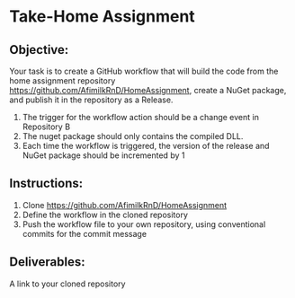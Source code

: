# Take-Home Assignment
## Objective:
Your task is to create a GitHub workflow that will build the code from the home assignment repository https://github.com/AfimilkRnD/HomeAssignment, create a NuGet package, and publish it in the repository as a Release. 
1. The trigger for the workflow action should be a change event in Repository B
2. The nuget package should only contains the compiled DLL.
3. Each time the workflow is triggered, the version of the release and NuGet package should be incremented by 1
## Instructions:
1.	Clone https://github.com/AfimilkRnD/HomeAssignment
2.	Define the workflow in the cloned repository
3.	Push the workflow file to your own repository, using conventional commits for the commit message
## Deliverables:
A link to your cloned repository
